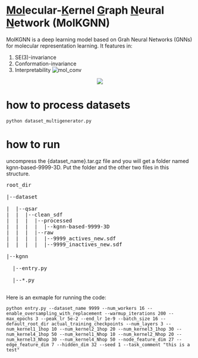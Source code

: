 # <ins>Mol</ins>ecular-<ins>K</ins>ernel <ins>G</ins>raph <ins>N</ins>eural <ins>N</ins>etwork (MolKGNN)
MolKGNN is a deep learning model based on Grah Neural Networks (GNNs) for molecular representation learning. It features in:
1. SE(3)-invariance
2. Conformation-invariance
3. Interpretability
![mol_conv](https://user-images.githubusercontent.com/5760199/186030531-6bd363d4-73da-414b-8cb7-d4b136dd3812.png)

<p align="center">
  <img src="https://user-images.githubusercontent.com/5760199/186030469-28661a4e-ff48-43b3-b707-885629791032.png" />
</p>




<!-- # dataset
This repo does NOT include the dataset. Please download the dataset from https://github.com/PattanaikL/chiral_gnn/tree/cda134523996d26f94f4c92ffad8c373d79731a0/data/d4_docking -->

# how to process datasets

`python dataset_multigenerator.py`

# how to run
uncompress the {dataset_name}.tar.gz file and you will get a folder named kgnn-based-9999-3D. Put the folder and the other two files in this structure.

<pre>
root_dir

|--dataset

|  |--qsar
|  |  |--clean_sdf
|  |  |  |--processed
|  |  |  |  |--kgnn-based-9999-3D
|  |  |  |--raw
|  |  |  |  |--9999_actives_new.sdf
|  |  |  |  |--9999_inactives_new.sdf
  
|--kgnn

  |--entry.py

  |--*.py

</pre>

Here is an exmaple for running the code:

`python entry.py --dataset_name 9999 --num_workers 16 --enable_oversampling_with_replacement --warmup_iterations 200 --max_epochs 3 --peak_lr 5e-2 --end_lr 1e-9 --batch_size 16 --default_root_dir actual_training_checkpoints --num_layers 3 --num_kernel1_1hop 10 --num_kernel2_1hop 20 --num_kernel3_1hop 30 --num_kernel4_1hop 50 --num_kernel1_Nhop 10 --num_kernel2_Nhop 20 --num_kernel3_Nhop 30 --num_kernel4_Nhop 50 --node_feature_dim 27 --edge_feature_dim 7 --hidden_dim 32 --seed 1 --task_comment "this is a test"`
